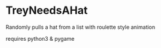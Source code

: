 # TreyNeedsAHat
Randomly pulls a hat from a list with roulette style animation

requires python3 & pygame
